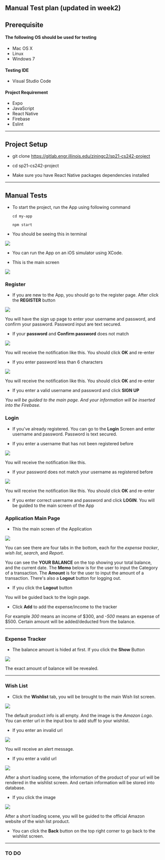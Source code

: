 ## Manual Test plan (updated in week2)
## Prerequisite

#### The following OS should be used for testing
- Mac OS X
- Linux
- Windows 7

#### Testing IDE
- Visual Studio Code

#### Project Requirement
- Expo
- JavaScript
- React Native
- Firebase
- Eslint


---
## Project Setup

- git clone https://gitlab.engr.illinois.edu/ziningc2/sp21-cs242-project

- cd sp21-cs242-project

- Make sure you have React Native packages dependencies installed
  

---
## Manual Tests
- To start the project, run the App using following command

    ```cd my-app```

    ```npm start```

- You should be seeing this in terminal

![](img/p0.png)

- You can run the App on an iOS simulator using XCode.

- This is the main screen

![](img/p1.png)

### Register

- If you are new to the App, you should go to the register page. After click the **REGISTER** button

![](img/p2.png)

You will have the sign up page to enter your username and password, and confirm your password. Password input are text secured.

- If your **password** and **Confirm password** does not match

![](img/p3.png)


You will receive the notification like this. You should click **OK** and re-enter

- If you enter password less than 6 characters

![](img/p4.png)

You will receive the notification like this. You should click **OK** and re-enter


- If you enter a valid username and password and click **SIGN UP**

*You will be guided to the main page. And your information will be inserted into the Firebase.*


### Login

- If you've already registered. You can go to the **Login** Screen and enter username and password. Password is text secured.

- If you enter a username that has not been registered before

![](img/p5.png)

You will receive the notification like this.

- If your password does not match your username as registered before

![](img/p6.png)

You will receive the notification like this. You should click **OK** and re-enter

- If you enter correct username and password and click **LOGIN**. You will be guided to the main screen of the App


### Application Main Page

- This the main screen of the Application

![](img/p7.png)

You can see there are four tabs in the bottom, each for the *expense tracker*, *wish list*, *search*, and *Report*.

You can see the **YOUR BALANCE** on the top showing your total balance, and the current date. The **Memo** below is for the user to input the Category of a transaction. The **Amount** is for the user to input the amount of a transaction. There's also a **Logout** button for logging out. 

- If you click the **Logout** button

You will be guided back to the login page.

- Click **Add** to add the expense/income to the tracker

For example *300* means an income of $300, and *-500* means an expense of $500. Certain amount will be added/deducted from the balance.

---

### Expense Tracker

- The balance amount is hided at first. If you click the **Show** Button

![](img/p8.png)

The exact amount of balance will be revealed.

---

### Wish List

- Click the **Wishlist** tab, you will be brought to the main Wish list screen.

![](img/p9.png)

The default product info is all empty. And the image is the *Amazon Logo*. You can enter url in the input box to add stuff to your wishlist.

- If you enter an invalid url

![](img/p10.png)

You will receive an alert message.

- If you enter a valid url

![](img/p11.png)

After a short loading scene, the information of the product of your url will be rendered in the wishlist screen. And certain information will be stored into database. 

- If you click the image

![](img/p12.png)

After a short loading scene, you will be guided to the official Amazon website of the wish list product.

- You can click the **Back** button on the top right corner to go back to the wishlist screen.

---

### TO DO
